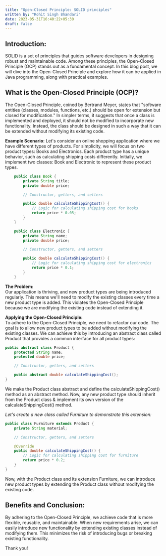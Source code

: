 ```yaml
---
title: "Open-Closed Principle: SOLID principles"
written by: "Rohit Singh Bhandari"
date: 2023-05-31T16:40:22+05:30
draft: false
---
```


## Introduction:<br>
SOLID is a set of principles that guides software developers in designing robust and maintainable code. Among these principles, the Open-Closed Principle (OCP) stands out as a fundamental concept. In this blog post, we will dive into the Open-Closed Principle and explore how it can be applied in Java programming, along with practical examples.

## What is the Open-Closed Principle (OCP)?<br>
The Open-Closed Principle, coined by Bertrand Meyer, states that "software entities (classes, modules, functions, etc.) should be open for extension but closed for modification." In simpler terms, it suggests that once a class is implemented and deployed, it should not be modified to incorporate new functionality. Instead, the class should be designed in such a way that it can be extended without modifying its existing code.

**Example Scenario:**
Let's consider an online shopping application where we have different types of products. For simplicity, we will focus on two product types: Books and Electronics. Each product type has a unique behavior, such as calculating shipping costs differently. Initially, we implement two classes: Book and Electronic to represent these product types.

```java
    public class Book {
        private String title;
        private double price;

        // Constructor, getters, and setters

        public double calculateShippingCost() {
            // Logic for calculating shipping cost for books
            return price * 0.05;
        }
    }

    public class Electronic {
        private String name;
        private double price;

        // Constructor, getters, and setters

        public double calculateShippingCost() {
            // Logic for calculating shipping cost for electronics
            return price * 0.1;
        }
    }
```

**The Problem:**<br>
Our application is thriving, and new product types are being introduced regularly. This means we'll need to modify the existing classes every time a new product type is added. This violates the Open-Closed Principle because we are modifying the existing code instead of extending it.

**Applying the Open-Closed Principle:**<br>
To adhere to the Open-Closed Principle, we need to refactor our code. The goal is to allow new product types to be added without modifying the existing classes. We can achieve this by introducing an abstract class called Product that provides a common interface for all product types:

```java
public abstract class Product {
    protected String name;
    protected double price;

    // Constructor, getters, and setters

    public abstract double calculateShippingCost();
}
```

We make the Product class abstract and define the calculateShippingCost() method as an abstract method. Now, any new product type should inherit from the Product class & implement its own version of the calculateShippingCost() method.

_Let's create a new class called Furniture to demonstrate this extension:_

```java
public class Furniture extends Product {
    private String material;

    // Constructor, getters, and setters

    @Override
    public double calculateShippingCost() {
        // Logic for calculating shipping cost for furniture
        return price * 0.2;
    }
}
```

Now, with the Product class and its extension Furniture, we can introduce new product types by extending the Product class without modifying the existing code.

## Benefits and Conclusion:
By adhering to the Open-Closed Principle, we achieve code that is more flexible, reusable, and maintainable. When new requirements arise, we can easily introduce new functionality by extending existing classes instead of modifying them. This minimizes the risk of introducing bugs or breaking existing functionality.

Thank you!